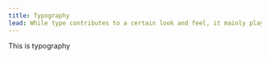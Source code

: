 ```yaml
---
title: Typography
lead: While type contributes to a certain look and feel, it mainly plays a functional role on the platform.
---
```


This is typography
